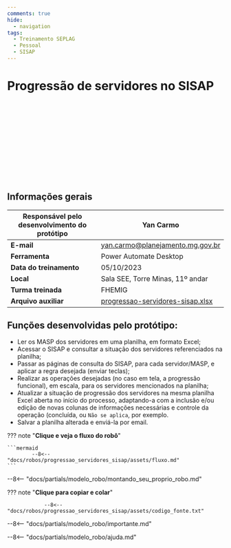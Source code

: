 ```yaml
---
comments: true
hide:
  - navigation
tags:
  - Treinamento SEPLAG
  - Pessoal
  - SISAP
---
```


# Progressão de servidores no SISAP

<div class="content-wrapper">
  <iframe width="320" height="180" src="" frameborder="0" allowfullscreen></iframe>
</div>

## Informações gerais

| **Responsável pelo desenvolvimento do protótipo**  | Yan Carmo  |
| ----------- | ------------------------------------ |
| **E-mail**  | yan.carmo@planejamento.mg.gov.br  |
| **Ferramenta**    | Power Automate Desktop |
| **Data do treinamento**       | 05/10/2023 |
| **Local**    | Sala SEE, Torre Minas, 11º andar |
| **Turma treinada**       | FHEMIG  |
| **Arquivo auxiliar** | [progressao-servidores-sisap.xlsx](https://github.com/lab-mg/automatizacoes/blob/main/docs/robos/progressao_servidores_sisap/assets/progressao_servidores_sisap.xlsx) |

## Funções desenvolvidas pelo protótipo:

- Ler os MASP dos servidores em uma planilha, em formato Excel;
- Acessar o SISAP e consultar a situação dos servidores referenciados na planilha;
- Passar as páginas de consulta do SISAP, para cada servidor/MASP, e aplicar a regra desejada (enviar teclas);
- Realizar as operações desejadas (no caso em tela, a progressão funcional), em escala, para os servidores mencionados na planilha;
- Atualizar a situação de progressão dos servidores na mesma planilha Excel aberta no início do processo, adaptando-a com a inclusão e/ou edição de novas colunas de informações necessárias e controle da operação (concluída, ou `Não se aplica`, por exemplo.
- Salvar a planilha alterada e enviá-la por email.

??? note "**Clique e veja o fluxo do robô**"

    ```mermaid
            --8<-- "docs/robos/progressao_servidores_sisap/assets/fluxo.md"
    ```

--8<-- "docs/partials/modelo_robo/montando_seu_proprio_robo.md"

??? note "**Clique para copiar e colar**"

                --8<-- "docs/robos/progressao_servidores_sisap/assets/codigo_fonte.txt"

--8<-- "docs/partials/modelo_robo/importante.md"

--8<-- "docs/partials/modelo_robo/ajuda.md"
